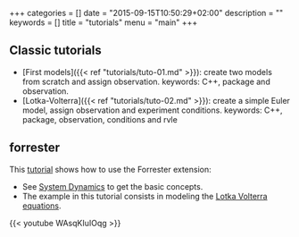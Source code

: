 +++
categories = []
date = "2015-09-15T10:50:29+02:00"
description = ""
keywords = []
title = "tutorials"
menu = "main"
+++

## Classic tutorials

- [First models]({{< ref "tutorials/tuto-01.md" >}}): create two models from
  scratch and assign observation. keywords: C++, package and observation.
- [Lotka-Volterra]({{< ref "tutorials/tuto-02.md" >}}): create a simple Euler
  model, assign observation and experiment conditions. keywords: C++, package,
  observation, conditions and rvle

## forrester

This [tutorial](http://www.youtube.com/watch?v=WAsqKIuIOqg&feature=youtu.be)
shows how to use the Forrester extension:

- See [System Dynamics](http://en.wikipedia.org/wiki/System_dynamics) to get the
  basic concepts.
- The example in this tutorial consists in modeling the
  [Lotka Volterra equations](http://en.wikipedia.org/wiki/Lotka%E2%80%93Volterra_equation).

{{< youtube WAsqKIuIOqg >}}

